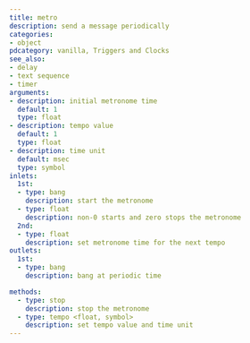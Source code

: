 ```yaml
---
title: metro
description: send a message periodically
categories:
- object
pdcategory: vanilla, Triggers and Clocks
see_also:
- delay
- text sequence
- timer
arguments:
- description: initial metronome time
  default: 1
  type: float
- description: tempo value
  default: 1
  type: float
- description: time unit 
  default: msec
  type: symbol
inlets:
  1st:
  - type: bang
    description: start the metronome
  - type: float
    description: non-0 starts and zero stops the metronome
  2nd:
  - type: float
    description: set metronome time for the next tempo
outlets:
  1st:
  - type: bang
    description: bang at periodic time

methods:
  - type: stop
    description: stop the metronome
  - type: tempo <float, symbol>
    description: set tempo value and time unit
---
```

